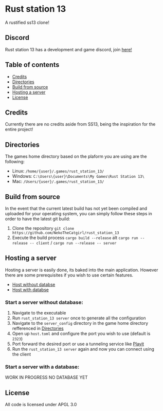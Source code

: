 # Rust station 13
A rustified ss13 clone!

## Discord
Rust station 13 has a development and game discord, join [here!](https://discord.gg/pnvyqBAT2e)

## Table of contents
* [Credits](#credits)
* [Directories](#directories)
* [Build from source](#build-from-source)
* [Hosting a server](#hosting-a-server)
* [License](#license)

## Credits
Currently there are no credits aside from SS13, being the inspiration for the entire project!

## Directories
The games home directory based on the plaform you are using are the following:
* Linux: `/home/{user}/.games/rust_station_13/`
* Windows: `C:\Users\{user}\Documents\My Games\Rust Station 13\`
* Mac: `/Users/{user}/.games/rust_station_13/`

## Build from source
In the event that the current latest build has not yet been compiled and uploaded for your operating system, you can simply follow these steps in order to have the latest git build:

1. Clone the repository `git clone https://github.com/NekoTheCatgirl/rust_station_13`
2. Execute the build process `cargo build --release` alt `cargo run --release -- client` / `cargo run --release -- server`

## Hosting a server
Hosting a server is easily done, its baked into the main application. However there are some prerequisites if you wish to use certain features.

* [Host without databse](#start-a-server-without-database)
* [Host with databse](#start-a-server-with-a-database)

### Start a server without database:
1. Navigate to the executable
2. Run `rust_station_13 server` once to generate all the configuration
3. Navigate to the `server_config` directory in the game home directory refferenced in [Directories](#directories)
4. Open up `host.toml` and configure the port you wish to use (default is `2323`)
5. Port forward the desired port or use a tunneling service like [Playit](https://playit.gg/)
6. Run the `rust_station_13 server` again and now you can connect using the client

### Start a server with a database:
WORK IN PROGRESS NO DATABASE YET

## License
All code is licensed under APGL 3.0
